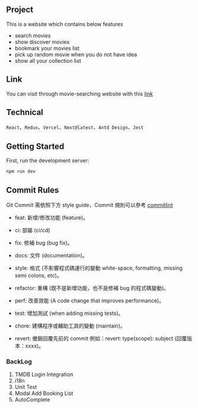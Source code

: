 ## Project
This is a website which contains below features
- search movies 
- show discover movies
- bookmark your movies list
- pick up random movie when you do not have idea
- show all your collection list

## Link
You can visit through movie-searching website with this [link](https://movie-searching-two.vercel.app/)

## Technical
`React`、`Redux`、`Vercel`、`Next@latest`、`Antd Design`、`Jest`

## Getting Started

First, run the development server:

```bash
npm run dev
```


## Commit Rules
Git Commit 需依照下方 style guide，Commit 規則可以參考 [commitlint](https://commitlint.js.org/#/)

- feat: 新增/修改功能 (feature)。

- ci: 部屬 (ci/cd)

- fix: 修補 bug (bug fix)。

- docs: 文件 (documentation)。

- style: 格式 (不影響程式碼運行的變動 white-space, formatting, missing semi colons, etc)。

- refactor: 重構 (既不是新增功能，也不是修補 bug 的程式碼變動)。

- perf: 改善效能 (A code change that improves performance)。

- test: 增加測試 (when adding missing tests)。

- chore: 建構程序或輔助工具的變動 (maintain)。

- revert: 撤銷回覆先前的 commit 例如：revert: type(scope): subject (回覆版本：xxxx)。


### BackLog
1. TMDB Login Integration
2. i18n 
3. Unit Test
4. Modal Add Booking List
5. AutoComplete
